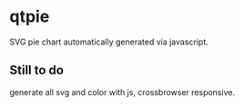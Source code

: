 qtpie
=====

SVG pie chart automatically generated via javascript.

Still to do
-----------

generate all svg and color with js, crossbrowser responsive.
